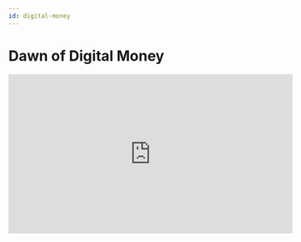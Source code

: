 ```yaml
---
id: digital-money
---
```


# Dawn of Digital Money

<iframe width="560" height="315" src="https://www.youtube.com/embed/cXWxRhlltfE" title="YouTube video player" frameborder="0" allow="accelerometer; autoplay; clipboard-write; encrypted-media; gyroscope; picture-in-picture" allowfullscreen></iframe>
